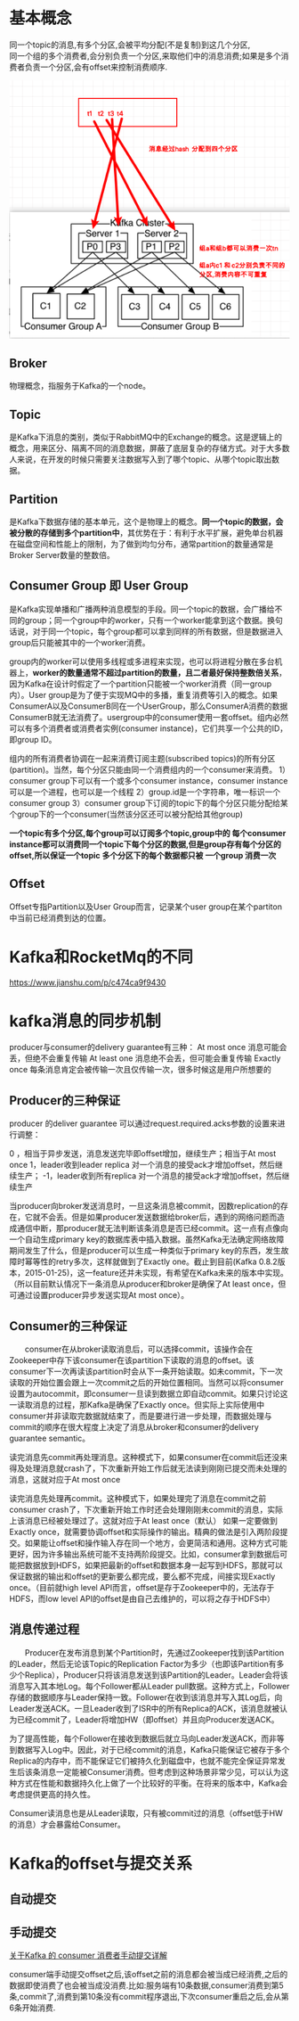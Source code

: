 

# 基本概念

同一个topic的消息,有多个分区,会被平均分配(不是复制)到这几个分区,  
同一个组的多个消费者,会分别负责一个分区,来取他们中的消息消费;如果是多个消费者负责一个分区,会有offset来控制消费顺序.

<div align="center"> <img src="./pictures/kafka/Snipaste_2019-11-04_19-50-53.png" width="600"/> </div>

## Broker
物理概念，指服务于Kafka的一个node。


## Topic
是Kafka下消息的类别，类似于RabbitMQ中的Exchange的概念。这是逻辑上的概念，用来区分、隔离不同的消息数据，屏蔽了底层复杂的存储方式。对于大多数人来说，在开发的时候只需要关注数据写入到了哪个topic、从哪个topic取出数据。 

## Partition
是Kafka下数据存储的基本单元，这个是物理上的概念。**同一个topic的数据，会被分散的存储到多个partition中**，其优势在于：有利于水平扩展，避免单台机器在磁盘空间和性能上的限制，为了做到均匀分布，通常partition的数量通常是Broker Server数量的整数倍。

## Consumer Group 即 User Group
是Kafka实现单播和广播两种消息模型的手段。同一个topic的数据，会广播给不同的group；同一个group中的worker，只有一个worker能拿到这个数据。换句话说，对于同一个topic，每个group都可以拿到同样的所有数据，但是数据进入group后只能被其中的一个worker消费。

group内的worker可以使用多线程或多进程来实现，也可以将进程分散在多台机器上，**worker的数量通常不超过partition的数量，且二者最好保持整数倍关系**，因为Kafka在设计时假定了一个partition只能被一个worker消费（同一group内）。User group是为了便于实现MQ中的多播，重复消费等引入的概念。如果ConsumerA以及ConsumerB同在一个UserGroup，那么ConsumerA消费的数据ConsumerB就无法消费了。usergroup中的consumer使用一套offset。组内必然可以有多个消费者或消费者实例(consumer instance)，它们共享一个公共的ID，即group ID。

组内的所有消费者协调在一起来消费订阅主题(subscribed topics)的所有分区(partition)。当然，每个分区只能由同一个消费组内的一个consumer来消费。
1）consumer group下可以有一个或多个consumer instance，consumer instance可以是一个进程，也可以是一个线程
2）group.id是一个字符串，唯一标识一个consumer group
3）consumer group下订阅的topic下的每个分区只能分配给某个group下的一个consumer(当然该分区还可以被分配给其他group)

**一个topic有多个分区,每个group可以订阅多个topic,group中的 每个consumer instance都可以消费同一个topic下每个分区的数据,但是group存有每个分区的offset,所以保证一个topic 多个分区下的每个数据都只被 一个group 消费一次**

## Offset
Offset专指Partition以及User Group而言，记录某个user group在某个partiton中当前已经消费到达的位置。

# Kafka和RocketMq的不同

https://www.jianshu.com/p/c474ca9f9430

# kafka消息的同步机制

producer与consumer的delivery guarantee有三种：
At most once 消息可能会丢，但绝不会重复传输
At least one 消息绝不会丢，但可能会重复传输
Exactly once 每条消息肯定会被传输一次且仅传输一次，很多时候这是用户所想要的

## Producer的三种保证

producer 的deliver guarantee 可以通过request.required.acks参数的设置来进行调整：

0 ，相当于异步发送，消息发送完毕即offset增加，继续生产；相当于At most once
1，leader收到leader replica 对一个消息的接受ack才增加offset，然后继续生产；
-1，leader收到所有replica 对一个消息的接受ack才增加offset，然后继续生产

当producer向broker发送消息时，一旦这条消息被commit，因数replication的存在，它就不会丢。但是如果producer发送数据给broker后，遇到的网络问题而造成通信中断，那producer就无法判断该条消息是否已经commit。这一点有点像向一个自动生成primary key的数据库表中插入数据。虽然Kafka无法确定网络故障期间发生了什么，但是producer可以生成一种类似于primary key的东西，发生故障时幂等性的retry多次，这样就做到了Exactly one。截止到目前(Kafka 0.8.2版本，2015-01-25)，这一feature还并未实现，有希望在Kafka未来的版本中实现。（所以目前默认情况下一条消息从producer和broker是确保了At least once，但可通过设置producer异步发送实现At most once）。

## Consumer的三种保证

　　consumer在从broker读取消息后，可以选择commit，该操作会在Zookeeper中存下该consumer在该partition下读取的消息的offset。该consumer下一次再读该partition时会从下一条开始读取。如未commit，下一次读取的开始位置会跟上一次commit之后的开始位置相同。当然可以将consumer设置为autocommit，即consumer一旦读到数据立即自动commit。如果只讨论这一读取消息的过程，那Kafka是确保了Exactly once。但实际上实际使用中consumer并非读取完数据就结束了，而是要进行进一步处理，而数据处理与commit的顺序在很大程度上决定了消息从broker和consumer的delivery guarantee semantic。

读完消息先commit再处理消息。这种模式下，如果consumer在commit后还没来得及处理消息就crash了，下次重新开始工作后就无法读到刚刚已提交而未处理的消息，这就对应于At most once

读完消息先处理再commit。这种模式下，如果处理完了消息在commit之前consumer crash了，下次重新开始工作时还会处理刚刚未commit的消息，实际上该消息已经被处理过了。这就对应于At least once（默认）
如果一定要做到Exactly once，就需要协调offset和实际操作的输出。精典的做法是引入两阶段提交。如果能让offset和操作输入存在同一个地方，会更简洁和通用。这种方式可能更好，因为许多输出系统可能不支持两阶段提交。比如，consumer拿到数据后可能把数据放到HDFS，如果把最新的offset和数据本身一起写到HDFS，那就可以保证数据的输出和offset的更新要么都完成，要么都不完成，间接实现Exactly once。（目前就high level API而言，offset是存于Zookeeper中的，无法存于HDFS，而low level API的offset是由自己去维护的，可以将之存于HDFS中）

## 消息传递过程

　　Producer在发布消息到某个Partition时，先通过Zookeeper找到该Partition的Leader，然后无论该Topic的Replication Factor为多少（也即该Partition有多少个Replica），Producer只将该消息发送到该Partition的Leader。Leader会将该消息写入其本地Log。每个Follower都从Leader pull数据。这种方式上，Follower存储的数据顺序与Leader保持一致。Follower在收到该消息并写入其Log后，向Leader发送ACK。一旦Leader收到了ISR中的所有Replica的ACK，该消息就被认为已经commit了，Leader将增加HW（即offset）并且向Producer发送ACK。

为了提高性能，每个Follower在接收到数据后就立马向Leader发送ACK，而非等到数据写入Log中。因此，对于已经commit的消息，Kafka只能保证它被存于多个Replica的内存中，而不能保证它们被持久化到磁盘中，也就不能完全保证异常发生后该条消息一定能被Consumer消费。但考虑到这种场景非常少见，可以认为这种方式在性能和数据持久化上做了一个比较好的平衡。在将来的版本中，Kafka会考虑提供更高的持久性。

Consumer读消息也是从Leader读取，只有被commit过的消息（offset低于HW的消息）才会暴露给Consumer。

# Kafka的offset与提交关系

## 自动提交

 

## 手动提交

[关于Kafka 的 consumer 消费者手动提交详解](https://www.cnblogs.com/xuwujing/p/8432984.html)

consumer端手动提交offset之后,该offset之前的消息都会被当成已经消费,之后的数据即使消费了也会被当成没消费.比如:服务端有10条数据,consumer消费到第5条,commit了,消费到第10条没有commit程序退出,下次consumer重启之后,会从第6条开始消费.


